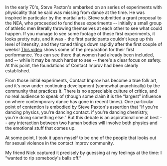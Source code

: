 <!-- 
.. title: Empowering Victims
.. slug: empowering-victims
.. date: 2014/03/14 20:16:04
.. tags: draft
.. link: 
.. description: 
.. type: text
-->

In the early 70's, Steve Paxton's embarked on an series of experiments with
physicality that he said was missing from dance at the time. He was inspired in
particular by the martial arts. Steve submitted a grant proposal to the NEA, who
proceeded to fund these experiments -- initially a small group of athletic men
literally throwing themselves at each other to see what could happen. If you
manage to see some footage of these first experiments, it looks pretty nuts, and
it was - the first participants couldn't keep up this level of intensity, and
they toned things down rapidly after the first couple of weeks! [This
video](https://www.youtube.com/watch?v=9FeSDsmIeHA#t=2m42s) shows some of the
preparation for their first performance. You can see there that women had
already been included, and -- while it may be much harder to see -- there's a
clear focus on safety. At this point, the foundations of Contact Improv had been
clearly established.

From those initial experiments, Contact Improv has become a true folk art, and
it's now under continuing development (somewhat anarchically) by the community
that practices it.  There is no appreciable culture of critics, and no real
audience to speak of (though some claim it is the “largest” influence on where
contemporary dance has gone in recent times). One particular point of contention
is embodied by Steve Paxton's assertion that “If you're dancing physics, you're
dancing contact. if you're dancing chemistry, you're doing something
else.” But this debate is an aspirational one at best -- any interaction between two human
bodies will involve both physics and the emotional stuff that comes up.

At some point, I took it upon myself to be one of the people that looks out for
sexual violence in the contact improv community. 

My friend Nick captured it precisely by guessing at my feelings at the
time: I “wanted to rip somebody's balls off.”
